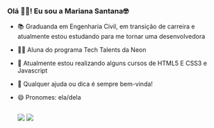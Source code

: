 ### Olá 🖖🏽! Eu sou a Mariana Santana🤓

- 📚 Graduanda em Engenharia Civil, em transição de carreira e atualmente estou estudando para me tornar uma desenvolvedora
- 👩‍💻 Aluna do programa Tech Talents da Neon
- 🌱 Atualmente estou realizando alguns cursos de HTML5 E CSS3 e Javascript
- 💬 Qualquer ajuda ou dica é sempre bem-vinda!
- 😄 Pronomes: ela/dela
  
  ##
  
  <div> 
    <a href = "mailto:s.santana.mariana@gmail.com"><img src="https://img.shields.io/badge/-Gmail-%23333?style=for-the-badge&logo=gmail&logoColor=white" target="_blank"></a>
    <a href="https://www.linkedin.com/in/mariana-santana/" target="_blank"><img src="https://img.shields.io/badge/-LinkedIn-%230077B5?style=for-the-badge&logo=linkedin&logoColor=white" target="_blank"></a>
  </div>
